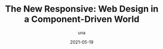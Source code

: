 ---
author: una
date: 2021-05-19
permalink: false
publisher: chromiumdev
tags:
  - responsive-design
  - css
  - components
target_url: https://web.dev/new-responsive/
title: "The New Responsive: Web Design in a Component-Driven World"
---